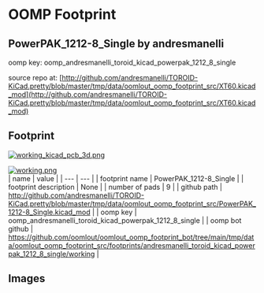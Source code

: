 # OOMP Footprint  
## PowerPAK_1212-8_Single  by andresmanelli  
  
oomp key: oomp_andresmanelli_toroid_kicad_powerpak_1212_8_single  
  
source repo at: [http://github.com/andresmanelli/TOROID-KiCad.pretty/blob/master/tmp/data/oomlout_oomp_footprint_src/XT60.kicad_mod](http://github.com/andresmanelli/TOROID-KiCad.pretty/blob/master/tmp/data/oomlout_oomp_footprint_src/XT60.kicad_mod)  
## Footprint  
  
[![working_kicad_pcb_3d.png](working_kicad_pcb_3d_600.png)](working_kicad_pcb_3d.png)  
  
[![working.png](working_600.png)](working.png)  
| name | value | 
| --- | --- | 
| footprint name | PowerPAK_1212-8_Single | 
| footprint description | None | 
| number of pads | 9 | 
| github path | http://github.com/andresmanelli/TOROID-KiCad.pretty/blob/master/tmp/data/oomlout_oomp_footprint_src/PowerPAK_1212-8_Single.kicad_mod | 
| oomp key | oomp_andresmanelli_toroid_kicad_powerpak_1212_8_single | 
| oomp bot github | https://github.com/oomlout/oomlout_oomp_footprint_bot/tree/main/tmp/data/oomlout_oomp_footprint_src/footprints/andresmanelli_toroid_kicad_powerpak_1212_8_single/working | 
## Images  
